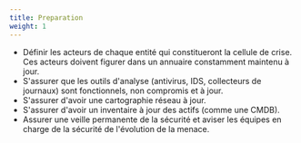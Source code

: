 ```yaml
---
title: Preparation
weight: 1
---
```

- Définir les acteurs de chaque entité qui constitueront la cellule de crise. Ces acteurs doivent figurer dans un annuaire constamment maintenu à jour.
- S'assurer que les outils d'analyse (antivirus, IDS, collecteurs de journaux) sont fonctionnels, non compromis et à jour.
- S'assurer d'avoir une cartographie réseau à jour.
- S'assurer d'avoir un inventaire à jour des actifs (comme une CMDB).
- Assurer une veille permanente de la sécurité et aviser les équipes en charge de la sécurité de l'évolution de la menace.
